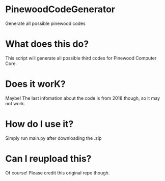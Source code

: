 # PinewoodCodeGenerator
Generate all possible pinewood codes

# What does this do?
This script will generate all possible third codes for Pinewood Computer Core.

# Does it worK?
Maybe! The last infomation about the code is from 2018 though, so it may not work.

# How do I use it?
Simply run main.py after downloading the .zip

# Can I reupload this?
Of course! Please credit this original repo though.
